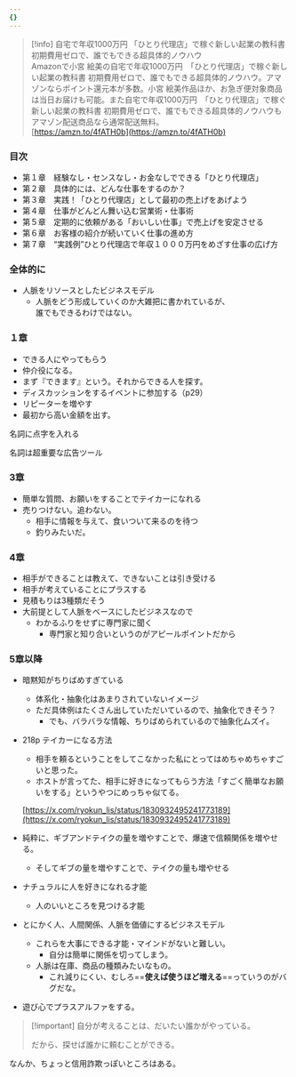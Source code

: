 ```yaml
---
{}
---
```

> [!info] 自宅で年収1000万円 「ひとり代理店」で稼ぐ新しい起業の教科書 初期費用ゼロで、誰でもできる超具体的ノウハウ  
> Amazonで小宮 絵美の自宅で年収1000万円　「ひとり代理店」で稼ぐ新しい起業の教科書 初期費用ゼロで、誰でもできる超具体的ノウハウ。アマゾンならポイント還元本が多数。小宮 絵美作品ほか、お急ぎ便対象商品は当日お届けも可能。また自宅で年収1000万円　「ひとり代理店」で稼ぐ新しい起業の教科書 初期費用ゼロで、誰でもできる超具体的ノウハウもアマゾン配送商品なら通常配送無料。  
> [https://amzn.to/4fATH0b](https://amzn.to/4fATH0b)  

  

### 目次

- 第１章　経験なし・センスなし・お金なしでできる「ひとり代理店」
- 第２章　具体的には、どんな仕事をするのか？
- 第３章　実践！「ひとり代理店」として最初の売上げをあげよう
- 第４章　仕事がどんどん舞い込む営業術・仕事術
- 第５章　定期的に依頼がある「おいしい仕事」で売上げを安定させる
- 第６章　お客様の紹介が続いていく仕事の進め方
- 第７章　“実践例”ひとり代理店で年収１０００万円をめざす仕事の広げ方

  

### 全体的に

- 人脈をリソースとしたビジネスモデル
    - 人脈をどう形成していくのか大雑把に書かれているが、  
        誰でもできるわけではない。  
        

  

  

### １章

- できる人にやってもらう
- 仲介役になる。
- まず『できます』という。それからできる人を探す。
- ディスカッションをするイベントに参加する（p29）
- リピーターを増やす
- 最初から高い金額を出す。

  

  

名詞に点字を入れる

  

名詞は超重要な広告ツール

  

  

### 3章

- 簡単な質問、お願いをすることでテイカーになれる
- 売りつけない。追わない。
    - 相手に情報を与えて、食いついて来るのを待つ
    - 釣りみたいだ。

  

### 4章

- 相手ができることは教えて、できないことは引き受ける
- 相手が考えていることにプラスする
- 見積もりは3種類だそう
- 大前提として人脈をベースにしたビジネスなので
    - わかるふりをせずに専門家に聞く
        - 専門家と知り合いというのがアピールポイントだから

  

  

  

### 5章以降

- 暗黙知がちりばめすぎている
    - 体系化・抽象化はあまりされていないイメージ
    - ただ具体例はたくさん出していただいているので、抽象化できそう？
        - でも、バラバラな情報、ちりばめられているので抽象化ムズイ。
- 218p テイカーになる方法
    
    - 相手を頼るということをしてこなかった私にとってはめちゃめちゃすごいと思った。
    - ホストが言ってた、相手に好きになってもらう方法「すごく簡単なお願いをする」というやつにめっちゃ似てる。
    
    [https://x.com/ryokun_lis/status/1830932495241773189](https://x.com/ryokun_lis/status/1830932495241773189)
    
- 純粋に、ギブアンドテイクの量を増やすことで、爆速で信頼関係を増やせる。
    - そしてギブの量を増やすことで、テイクの量も増やせる
- ナチュラルに人を好きになれる才能
    - 人のいいところを見つける才能
- とにかく人、人間関係、人脈を価値にするビジネスモデル
    - これらを大事にできる才能・マインドがないと難しい。
        - 自分は簡単に関係を切ってしまう。
    - 人脈は在庫、商品の種類みたいなもの。
        - これ減りにくい、むしろ==**使えば使うほど増える**==っていうのがバグだな。
- 遊び心でプラスアルファをする。

  

> [!important] 自分が考えることは、だいたい誰かがやっている。
> 
> だから、探せば誰かに頼むことができる。

  

なんか、ちょっと信用詐欺っぽいところはある。